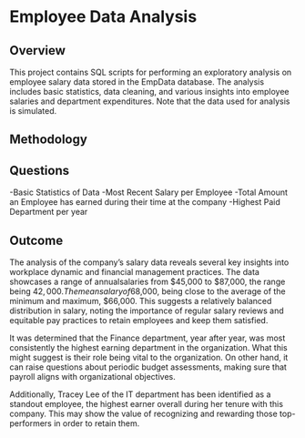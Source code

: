 # Employee Data Analysis 
## Overview
This project contains SQL scripts for performing an exploratory analysis on employee salary data stored in the EmpData database. The analysis includes basic statistics, data cleaning, and various insights into employee salaries and department expenditures. Note that the data used for analysis is simulated.

## Methodology

## Questions
-Basic Statistics of Data
-Most Recent Salary per Employee
-Total Amount an Employee has earned during their time at the company
-Highest Paid Department per year 

## Outcome
The analysis of the company’s salary data reveals several key insights into workplace dynamic and financial management practices. The data showcases a range of annualsalaries from $45,000 to $87,000, the range being $42,000. The mean salary of$68,000, being close to the average of the minimum and maximum, $66,000. This suggests a relatively balanced distribution in salary, noting the importance of regular salary reviews and equitable pay practices to retain employees and keep them satisfied.

It was determined that the Finance department, year after year, was most consistently the highest earning department in the organization. What this might suggest is their role being vital to the organization. On other hand, it can raise questions about periodic budget assessments, making sure that payroll aligns with organizational objectives.

Additionally, Tracey Lee of the IT department has been identified as a standout employee, the highest earner overall during her tenure with this company. This may show the value of recognizing and rewarding those top-performers in order to retain
them.
